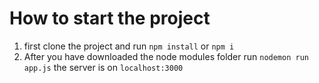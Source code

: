 # How to start the project

1. first clone the project and run `npm install` or `npm i`
2. After you have downloaded the node modules folder run `nodemon run app.js` 
the server is on `localhost:3000`
